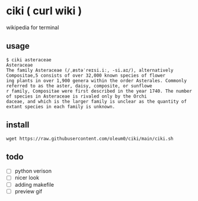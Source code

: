 # ciki ( curl wiki )
wikipedia for terminal

## usage
```
$ ciki asteraceae
Asteraceae
The family Asteraceae (/ˌæstəˈreɪsi.iː, -si.aɪ/), alternatively Compositae,5 consists of over 32,000 known species of flower
ing plants in over 1,900 genera within the order Asterales. Commonly referred to as the aster, daisy, composite, or sunflowe
r family, Compositae were first described in the year 1740. The number of species in Asteraceae is rivaled only by the Orchi
daceae, and which is the larger family is unclear as the quantity of extant species in each family is unknown.
```

## install
```
wget https://raw.githubusercontent.com/oleum0/ciki/main/ciki.sh
```

## todo 
- [ ] python verison
- [ ] nicer look
- [ ] adding makefile
- [ ] preview gif
